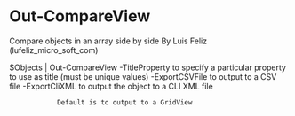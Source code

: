 
# Out-CompareView

 Compare objects in an array side by side
 By Luis Feliz (lufeliz_micro_soft_com)

 $Objects | Out-CompareView
                -TitleProperty to specify a particular property to use as title (must be unique values)
                -ExportCSVFile <filename> to output to a CSV file
                -ExportCliXML <filename> to output the object to a CLI XML file
                
                Default is to output to a GridView

